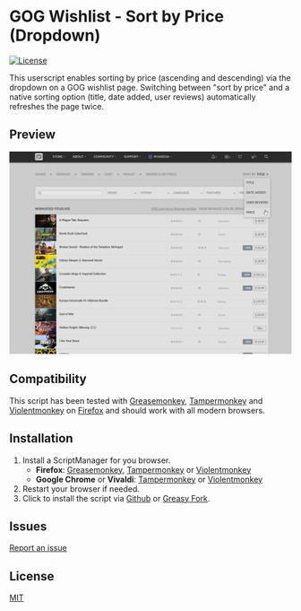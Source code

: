 # GOG Wishlist - Sort by Price (Dropdown)
[![License](https://img.shields.io/badge/license-MIT-blue.svg)](LICENSE)

This userscript enables sorting by price (ascending and descending) via the dropdown on a GOG wishlist page. Switching between "sort by price" and a native sorting option (title, date added, user reviews) automatically refreshes the page twice.

## Preview
![dropdown](Screenshots/open-dropdown.png)

## Compatibility
This script has been tested with [Greasemonkey](https://addons.mozilla.org/en-US/firefox/addon/greasemonkey/), [Tampermonkey](https://addons.mozilla.org/en-US/firefox/addon/tampermonkey/) and [Violentmonkey](https://addons.mozilla.org/en-US/firefox/addon/violentmonkey/) on [Firefox](https://www.mozilla.org/en-US/firefox/new/) and should work with all modern browsers. 

## Installation
1. Install a ScriptManager for you browser.
    * **Firefox**: [Greasemonkey](https://addons.mozilla.org/en-US/firefox/addon/greasemonkey/), [Tampermonkey](https://addons.mozilla.org/en-US/firefox/addon/tampermonkey/) or [Violentmonkey](https://addons.mozilla.org/en-US/firefox/addon/violentmonkey/)
    * **Google Chrome** or **Vivaldi**: [Tampermonkey](https://chrome.google.com/webstore/detail/tampermonkey/dhdgffkkebhmkfjojejmpbldmpobfkfo) or [Violentmonkey](https://chrome.google.com/webstore/detail/violentmonkey/jinjaccalgkegednnccohejagnlnfdag)
2. Restart your browser if needed.
3. Click to install the script via [Github](https://github.com/idkicarus/GOG-Wishlist-Sort-by-Price/issues) or [Greasy Fork](https://greasyfork.org/en/scripts/526972-gog-wishlist-sort-by-price-dropdown).

## Issues
[Report an issue](https://github.com/idkicarus/GOG-Wishlist-Sort-by-Price/issues)

## License
[MIT](LICENSE)